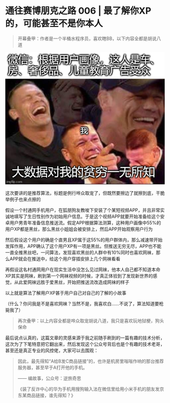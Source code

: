# 通往赛博朋克之路 006 | 最了解你XP的，可能甚至不是你本人

> 开幕叠甲：作者是一个半桶水程序员，喜欢瞎BB，以下内容全都是胡说八道

![06_大数据](../img/06_数据.jpg)

这次要讲的是推荐算法，标题是例行哗众取宠了，但既然要擦边了就擦到底，干脆举例子也来点擦的

假设一个村通网手机用户，在狐朋狗友教唆下安装了个某短视频APP，并且非常实诚地填写了生日性别作为初始用户信息。于是这个视频APP就要开始准备给这个安卓用户男青年准备信息推送流。假定APP根据算法测算，这种用户画像中55%的用户XP都是黑丝，那么黑丝小姐姐会被安排上，然后APP开始观察用户行为

然后假设这个用户的确是个直男且XP属于这55%的用户群体内，那么减速带开始发挥作用，APP确认了这个用户XP有一项是黑丝。但推送无穷无尽，APP也不能一直全推黑丝吧，一问算法，发现喜欢黑丝的人群中有10%同时也喜欢网袜，那么APP就会在推送中，给这个用户穿插安排上几个网袜看看

再假设这名村通网用户在现实生活中没怎么见过网袜，他本人自己都不知道本命XP其实是网袜，刷到第一个网袜视频的时候，才真正体验到了发现新世界的感觉，从此爱网袜远胜于爱黑丝，开始把推送流改造成网袜的样子

以上就是算法了解用户XP甚于用户自己对自己的了解的小故事

（什么？你问我是不是喜欢网袜？当然不是，我喜欢白……不说了，算法知道要枪毙我了）

> 再次叠甲：以上内容全都是哗众取宠胡说八道，我只是喜欢玩地狱梗，狗头保命

最后说点认真的，这篇文章的灵感来源于我之前随手刷到的一篇有趣的技术分析，这次为了下笔特意把它翻出来，然后发现这个公众号背后也是个有趣的技术老哥，甚至还是真正专业的风控佬，大家可以去围观：

> 因此，最先得知“A给B发C商品链接”的，也许是机房里嗡嗡作响的那台推荐服务器，甚至早于A打开他的手机。
> 
> —— 编故事，公众号：逆旅奇思
> 
> 《装了反诈中心的华为手机用搜狗输入法在微信里给用小米手机的朋友发京东某商品链接，谁先得知？》
